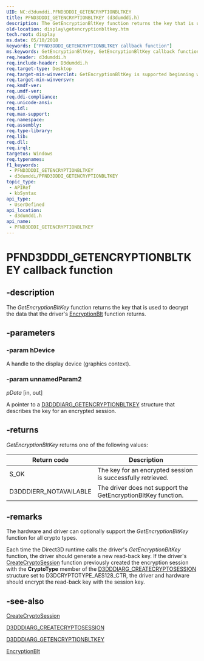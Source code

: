 ```yaml
---
UID: NC:d3dumddi.PFND3DDDI_GETENCRYPTIONBLTKEY
title: PFND3DDDI_GETENCRYPTIONBLTKEY (d3dumddi.h)
description: The GetEncryptionBltKey function returns the key that is used to decrypt the data that the driver's EncryptionBlt function returns.
old-location: display\getencryptionbltkey.htm
tech.root: display
ms.date: 05/10/2018
keywords: ["PFND3DDDI_GETENCRYPTIONBLTKEY callback function"]
ms.keywords: GetEncryptionBltKey, GetEncryptionBltKey callback function [Display Devices], PFND3DDDI_GETENCRYPTIONBLTKEY, PFND3DDDI_GETENCRYPTIONBLTKEY callback, UserModeDisplayDriver_Functions_c20ad527-141e-404f-a52e-47b893b2a2bb.xml, d3dumddi/GetEncryptionBltKey, display.getencryptionbltkey
req.header: d3dumddi.h
req.include-header: D3dumddi.h
req.target-type: Desktop
req.target-min-winverclnt: GetEncryptionBltKey is supported beginning with the Windows 7 operating system.
req.target-min-winversvr: 
req.kmdf-ver: 
req.umdf-ver: 
req.ddi-compliance: 
req.unicode-ansi: 
req.idl: 
req.max-support: 
req.namespace: 
req.assembly: 
req.type-library: 
req.lib: 
req.dll: 
req.irql: 
targetos: Windows
req.typenames: 
f1_keywords:
 - PFND3DDDI_GETENCRYPTIONBLTKEY
 - d3dumddi/PFND3DDDI_GETENCRYPTIONBLTKEY
topic_type:
 - APIRef
 - kbSyntax
api_type:
 - UserDefined
api_location:
 - d3dumddi.h
api_name:
 - PFND3DDDI_GETENCRYPTIONBLTKEY
---
```


# PFND3DDDI_GETENCRYPTIONBLTKEY callback function


## -description

The <i>GetEncryptionBltKey</i> function returns the key that is used to decrypt the data that the driver's <a href="/windows-hardware/drivers/ddi/d3dumddi/nc-d3dumddi-pfnd3dddi_encryptionblt">EncryptionBlt</a> function returns.

## -parameters

### -param hDevice

A handle to the display device (graphics context).

### -param unnamedParam2

*pData* [in, out]

A pointer to a <a href="/windows-hardware/drivers/ddi/d3dumddi/ns-d3dumddi-_getencryptionbltkey">D3DDDIARG_GETENCRYPTIONBLTKEY</a> structure that describes the key for an encrypted session.

## -returns

<i>GetEncryptionBltKey</i> returns one of the following values:

|Return code|Description|
|--- |--- |
|S_OK|The key for an encrypted session is successfully retrieved.|
|D3DDDIERR_NOTAVAILABLE|The driver does not support the GetEncryptionBltKey function.|

## -remarks

The hardware and driver can optionally support the <i>GetEncryptionBltKey</i> function for all crypto types.  

Each time the Direct3D runtime calls the driver's <i>GetEncryptionBltKey</i> function, the driver should generate a new read-back key. If the driver's <a href="/windows-hardware/drivers/ddi/d3d10umddi/nc-d3d10umddi-pfnd3d11_1ddi_createcryptosession">CreateCryptoSession</a> function previously created the encryption session with the <b>CryptoType</b> member of the <a href="/windows-hardware/drivers/ddi/d3dumddi/ns-d3dumddi-_d3dddiarg_createcryptosession">D3DDDIARG_CREATECRYPTOSESSION</a> structure set to D3DCRYPTOTYPE_AES128_CTR, the driver and hardware should encrypt the read-back key with the session key.

## -see-also

<a href="/windows-hardware/drivers/ddi/d3d10umddi/nc-d3d10umddi-pfnd3d11_1ddi_createcryptosession">CreateCryptoSession</a>



<a href="/windows-hardware/drivers/ddi/d3dumddi/ns-d3dumddi-_d3dddiarg_createcryptosession">D3DDDIARG_CREATECRYPTOSESSION</a>



<a href="/windows-hardware/drivers/ddi/d3dumddi/ns-d3dumddi-_getencryptionbltkey">D3DDDIARG_GETENCRYPTIONBLTKEY</a>



<a href="/windows-hardware/drivers/ddi/d3dumddi/nc-d3dumddi-pfnd3dddi_encryptionblt">EncryptionBlt</a>

